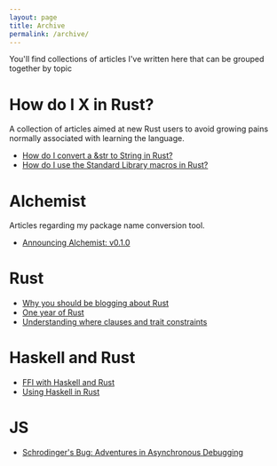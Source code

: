 ```yaml
---
layout: page
title: Archive
permalink: /archive/
---
```


You'll find collections of articles I've written here that can be
grouped together by topic

# How do I X in Rust?
A collection of articles aimed at new Rust users to avoid growing pains
normally associated with learning the language.

- [How do I convert a &str to String in
  Rust?](/2016/05/26/how-do-i-str-string.html)
- [How do I use the Standard Library macros in
  Rust?](/2016/06/01/how-do-i-std-macros.html)

# Alchemist
Articles regarding my package name conversion tool.

- [Announcing Alchemist: v0.1.0](/2016/05/05/announcing-alchemist.html)

# Rust
- [Why you should be blogging about
  Rust](http://mgattozzi.github.io/2016/09/27/blog-about-rust.html)
- [One year of
  Rust](http://mgattozzi.github.io/2016/08/30/1-year-of-rust.html)
- [Understanding where clauses and trait
  constraints](http://mgattozzi.github.io/2016/09/13/understanding-where-clauses.html)

# Haskell and Rust
- [FFI with Haskell and
  Rust](http://mgattozzi.github.io/2016/10/01/haskell-rust.html)
- [Using Haskell in
  Rust](http://mgattozzi.github.io/2016/10/15/rust-haskell.html)

# JS
- [Schrodinger's Bug: Adventures in Asynchronous
  Debugging](http://mgattozzi.github.io/2016/03/20/schrodingers-bug.html)

